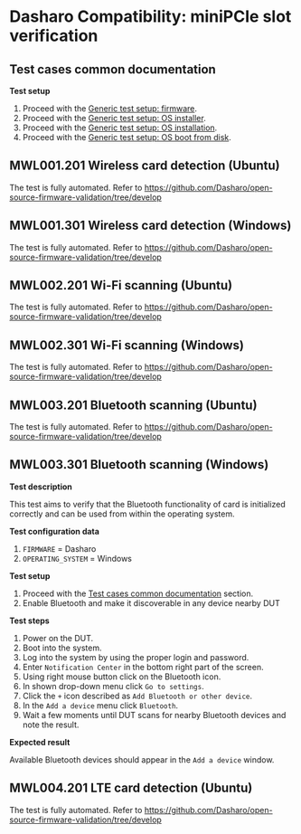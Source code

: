 # Dasharo Compatibility: miniPCIe slot verification

## Test cases common documentation

**Test setup**

1. Proceed with the
    [Generic test setup: firmware](../generic-test-setup.md#firmware).
1. Proceed with the
    [Generic test setup: OS installer](../generic-test-setup.md#os-installer).
1. Proceed with the
    [Generic test setup: OS installation](../generic-test-setup.md#os-installation).
1. Proceed with the
    [Generic test setup: OS boot from disk](../generic-test-setup.md#os-boot-from-disk).

## MWL001.201 Wireless card detection (Ubuntu)

The test is fully automated. Refer to https://github.com/Dasharo/open-source-firmware-validation/tree/develop

## MWL001.301 Wireless card detection (Windows)

The test is fully automated. Refer to https://github.com/Dasharo/open-source-firmware-validation/tree/develop

## MWL002.201 Wi-Fi scanning (Ubuntu)

The test is fully automated. Refer to https://github.com/Dasharo/open-source-firmware-validation/tree/develop

## MWL002.301 Wi-Fi scanning (Windows)

The test is fully automated. Refer to https://github.com/Dasharo/open-source-firmware-validation/tree/develop

## MWL003.201 Bluetooth scanning (Ubuntu)

The test is fully automated. Refer to https://github.com/Dasharo/open-source-firmware-validation/tree/develop

## MWL003.301 Bluetooth scanning (Windows)

**Test description**

This test aims to verify that the Bluetooth functionality of card is initialized
correctly and can be used from within the operating system.

**Test configuration data**

1. `FIRMWARE` = Dasharo
1. `OPERATING_SYSTEM` = Windows

**Test setup**

1. Proceed with the
    [Test cases common documentation](#test-cases-common-documentation) section.
1. Enable Bluetooth and make it discoverable in any device nearby DUT

**Test steps**

1. Power on the DUT.
1. Boot into the system.
1. Log into the system by using the proper login and password.
1. Enter `Notification Center` in the bottom right part of the screen.
1. Using right mouse button click on the Bluetooth icon.
1. In shown drop-down menu click `Go to settings`.
1. Click the `+` icon described as `Add Bluetooth or other device`.
1. In the `Add a device` menu click `Bluetooth`.
1. Wait a few moments until DUT scans for nearby Bluetooth devices and note
   the result.

**Expected result**

Available Bluetooth devices should appear in the `Add a device` window.

## MWL004.201 LTE card detection (Ubuntu)

The test is fully automated. Refer to https://github.com/Dasharo/open-source-firmware-validation/tree/develop
